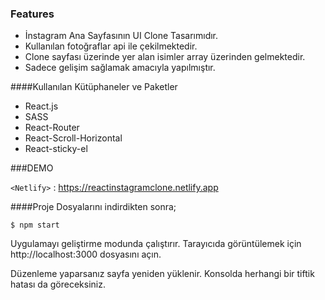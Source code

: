 ### Features

- İnstagram Ana Sayfasının UI Clone Tasarımıdır.
- Kullanılan fotoğraflar api ile çekilmektedir.
- Clone sayfası üzerinde yer alan isimler array üzerinden gelmektedir.
- Sadece gelişim sağlamak amacıyla yapılmıştır.

####Kullanılan Kütüphaneler ve Paketler

- React.js
- SASS
- React-Router
- React-Scroll-Horizontal
- React-sticky-el

###DEMO

`<Netlify>` : <https://reactinstagramclone.netlify.app>

####Proje Dosyalarını indirdikten sonra;

`$ npm start`

Uygulamayı geliştirme modunda çalıştırır.
Tarayıcıda görüntülemek için http://localhost:3000 dosyasını açın.

Düzenleme yaparsanız sayfa yeniden yüklenir.
Konsolda herhangi bir tiftik hatası da göreceksiniz.






